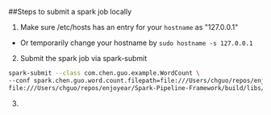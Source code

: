 ##Steps to submit a spark job locally
1. Make sure /etc/hosts has an entry for your `hostname` as "127.0.0.1"
 - Or temporarily change your hostname by `sudo hostname -s 127.0.0.1`

2. Submit the spark job via spark-submit

  ```bash
  spark-submit --class com.chen.guo.example.WordCount \
--conf spark.chen.guo.word.count.filepath=file:///Users/chguo/repos/enjoyear/Spark-Pipeline-Framework/src/main/resources/com/chen/guo/example/WordCountExampleFile.txt \
file:///Users/chguo/repos/enjoyear/Spark-Pipeline-Framework/build/libs/spark-pipeline-framework-1.0-SNAPSHOT.jar
  ```
3. 



